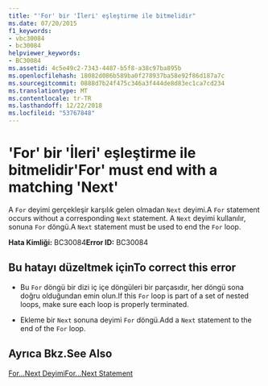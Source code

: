 ```yaml
---
title: "'For' bir 'İleri' eşleştirme ile bitmelidir"
ms.date: 07/20/2015
f1_keywords:
- vbc30084
- bc30084
helpviewer_keywords:
- BC30084
ms.assetid: 4c5e49c2-7343-4487-b5f8-a38c97ba895b
ms.openlocfilehash: 18082d086b589ba0f278937ba58e92f86d187a7c
ms.sourcegitcommit: 0888d7b24f475c346a3f444de8d83ec1ca7cd234
ms.translationtype: MT
ms.contentlocale: tr-TR
ms.lasthandoff: 12/22/2018
ms.locfileid: "53767848"
---
```

# <a name="for-must-end-with-a-matching-next"></a><span data-ttu-id="9a91a-102">'For' bir 'İleri' eşleştirme ile bitmelidir</span><span class="sxs-lookup"><span data-stu-id="9a91a-102">'For' must end with a matching 'Next'</span></span>
<span data-ttu-id="9a91a-103">A `For` deyimi gerçekleşir karşılık gelen olmadan `Next` deyimi.</span><span class="sxs-lookup"><span data-stu-id="9a91a-103">A `For` statement occurs without a corresponding `Next` statement.</span></span> <span data-ttu-id="9a91a-104">A `Next` deyimi kullanılır, sonuna `For` döngü.</span><span class="sxs-lookup"><span data-stu-id="9a91a-104">A `Next` statement must be used to end the `For` loop.</span></span>  
  
 <span data-ttu-id="9a91a-105">**Hata Kimliği:** BC30084</span><span class="sxs-lookup"><span data-stu-id="9a91a-105">**Error ID:** BC30084</span></span>  
  
## <a name="to-correct-this-error"></a><span data-ttu-id="9a91a-106">Bu hatayı düzeltmek için</span><span class="sxs-lookup"><span data-stu-id="9a91a-106">To correct this error</span></span>  
  
-   <span data-ttu-id="9a91a-107">Bu `For` döngü bir dizi iç içe döngüleri bir parçasıdır, her döngü sona doğru olduğundan emin olun.</span><span class="sxs-lookup"><span data-stu-id="9a91a-107">If this `For` loop is part of a set of nested loops, make sure each loop is properly terminated.</span></span>  
  
-   <span data-ttu-id="9a91a-108">Ekleme bir `Next` sonuna deyimi `For` döngü.</span><span class="sxs-lookup"><span data-stu-id="9a91a-108">Add a `Next` statement to the end of the `For` loop.</span></span>  
  
## <a name="see-also"></a><span data-ttu-id="9a91a-109">Ayrıca Bkz.</span><span class="sxs-lookup"><span data-stu-id="9a91a-109">See Also</span></span>  
 [<span data-ttu-id="9a91a-110">For...Next Deyimi</span><span class="sxs-lookup"><span data-stu-id="9a91a-110">For...Next Statement</span></span>](../../visual-basic/language-reference/statements/for-next-statement.md)
